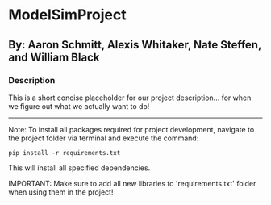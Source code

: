 # ModelSimProject
## By: Aaron Schmitt, Alexis Whitaker, Nate Steffen, and William Black

### Description

This is a short concise placeholder for our project description... for when we figure out what we actually want to do!

----------------------------------------------------------------------------------------------------------------
Note:
To install all packages required for project development, navigate to the project folder via terminal and execute the command:

```
pip install -r requirements.txt
```

This will install all specified dependencies.

IMPORTANT: Make sure to add all new libraries to 'requirements.txt' folder when using them in the project!